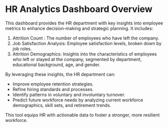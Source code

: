 # HR Analytics Dashboard Overview

This dashboard provides the HR department with key insights into employee metrics to enhance decision-making and strategic planning. It includes:
1. Attrition Count : The number of employees who have left the company.
3. Job Satisfaction Analysis: Employee satisfaction levels, broken down by job roles.
4. Attrition Demographics: Insights into the characteristics of employees who left or stayed at the company, segmented by department, educational background, age, and gender.
   
By leveraging these insights, the HR department can:

- Improve employee retention strategies.
- Refine hiring standards and processes.
- Identify patterns in voluntary and involuntary turnover.
- Predict future workforce needs by analyzing current workforce demographics, skill sets, and retirement trends.
  
This tool equips HR with actionable data to foster a stronger, more resilient workforce.
